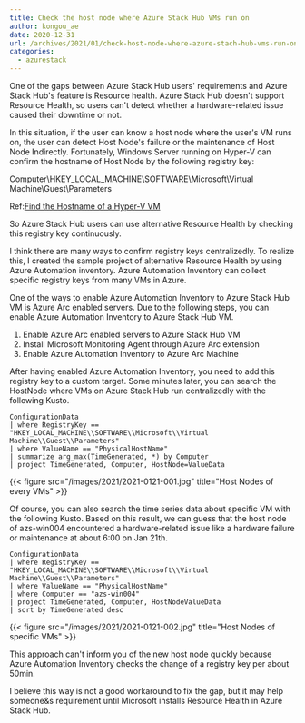 ```yaml
---
title: Check the host node where Azure Stack Hub VMs run on
author: kongou_ae
date: 2020-12-31
url: /archives/2021/01/check-host-node-where-azure-stach-hub-vms-run-on
categories:
  - azurestack
---
```



One of the gaps between Azure Stack Hub users' requirements and Azure Stack Hub's feature is Resource health. Azure Stack Hub doesn't support Resource Health, so users can't detect whether a hardware-related issue caused their downtime or not. 

In this situation, if the user can know a host node where the user's VM runs on, the user can detect Host Node's failure or the maintenance of Host Node Indirectly. Fortunately, Windows Server running on Hyper-V can confirm the hostname of Host Node by the following registry key:

Computer\HKEY_LOCAL_MACHINE\SOFTWARE\Microsoft\Virtual Machine\Guest\Parameters

Ref:[Find the Hostname of a Hyper-V VM](https://techcommunity.microsoft.com/t5/itops-talk-blog/find-the-hostname-of-a-hyper-v-vm/ba-p/2074171?WT.mc_id=modinfra-0000-thmaure)

So Azure Stack Hub users can use alternative Resource Health by checking this registry key continuously.

I think there are many ways to confirm registry keys centralizedly. To realize this, I created the sample project of alternative Resource Health by using Azure Automation inventory. Azure Automation Inventory can collect specific registry keys from many VMs in Azure.

One of the ways to enable Azure Automation Inventory to Azure Stack Hub VM is Azure Arc enabled servers. Due to the following steps, you can enable Azure Automation Inventory to Azure Stack Hub VM.

1. Enable Azure Arc enabled servers to Azure Stack Hub VM
2. Install Microsoft Monitoring Agent through Azure Arc extension
3. Enable Azure Automation Inventory to Azure Arc Machine

After having enabled Azure Automation Inventory, you need to add this registry key to a custom target. Some minutes later, you can search the HostNode where VMs on Azure Stack Hub run centralizedly with the following Kusto.

```
ConfigurationData
| where RegistryKey == "HKEY_LOCAL_MACHINE\\SOFTWARE\\Microsoft\\Virtual Machine\\Guest\\Parameters"
| where ValueName == "PhysicalHostName"
| summarize arg_max(TimeGenerated, *) by Computer
| project TimeGenerated, Computer, HostNode=ValueData
```

{{< figure src="/images/2021/2021-0121-001.jpg" title="Host Nodes of every VMs" >}}

Of course, you can also search the time series data about specific VM with the following Kusto. Based on this result, we can guess that the host node of azs-win004 encountered a hardware-related issue like a hardware failure or maintenance at about 6:00 on Jan 21th.

```
ConfigurationData
| where RegistryKey == "HKEY_LOCAL_MACHINE\\SOFTWARE\\Microsoft\\Virtual Machine\\Guest\\Parameters"
| where ValueName == "PhysicalHostName"
| where Computer ==	"azs-win004"
| project TimeGenerated, Computer, HostNodeValueData
| sort by TimeGenerated desc 
```

{{< figure src="/images/2021/2021-0121-002.jpg" title="Host Nodes of specific VMs" >}}

This approach can't inform you of the new host node quickly because Azure Automation Inventory checks the change of a registry key per about 50min.

I believe this way is not a good workaround to fix the gap, but it may help someone&s requirement until Microsoft installs Resource Health in Azure Stack Hub.
